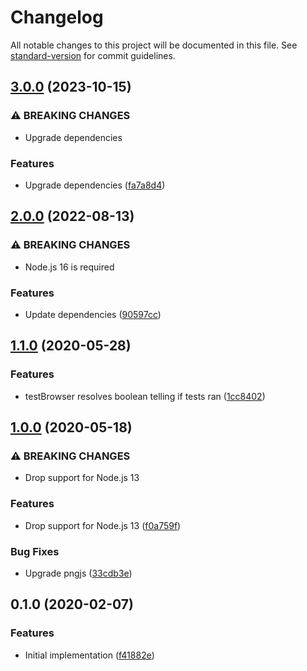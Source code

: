 # Changelog

All notable changes to this project will be documented in this file. See [standard-version](https://github.com/conventional-changelog/standard-version) for commit guidelines.

## [3.0.0](https://github.com/cfware/tap-selenium-manager/compare/v2.0.0...v3.0.0) (2023-10-15)


### ⚠ BREAKING CHANGES

* Upgrade dependencies

### Features

* Upgrade dependencies ([fa7a8d4](https://github.com/cfware/tap-selenium-manager/commit/fa7a8d418c315714d14f92cf068ae308ce7264be))

## [2.0.0](https://github.com/cfware/tap-selenium-manager/compare/v1.1.0...v2.0.0) (2022-08-13)


### ⚠ BREAKING CHANGES

* Node.js 16 is required

### Features

* Update dependencies ([90597cc](https://github.com/cfware/tap-selenium-manager/commit/90597cc485a3b125570759a56ea48392acce0d6f))

## [1.1.0](https://www.github.com/cfware/tap-selenium-manager/compare/v1.0.0...v1.1.0) (2020-05-28)


### Features

* testBrowser resolves boolean telling if tests ran ([1cc8402](https://www.github.com/cfware/tap-selenium-manager/commit/1cc840298985c66221932dcff516aa10079acd2b))

## [1.0.0](https://www.github.com/cfware/tap-selenium-manager/compare/v0.1.0...v1.0.0) (2020-05-18)


### ⚠ BREAKING CHANGES

* Drop support for Node.js 13

### Features

* Drop support for Node.js 13 ([f0a759f](https://www.github.com/cfware/tap-selenium-manager/commit/f0a759fb2184e7a32e117507b5a5e70370f5a646))


### Bug Fixes

* Upgrade pngjs ([33cdb3e](https://www.github.com/cfware/tap-selenium-manager/commit/33cdb3e9321f950c3fcc7efc6c03e713f35fcc54))

## 0.1.0 (2020-02-07)


### Features

* Initial implementation ([f41882e](https://github.com/cfware/tap-selenium-manager/commit/f41882e31e85ae9808c0aaebcbefe384179adad9))

